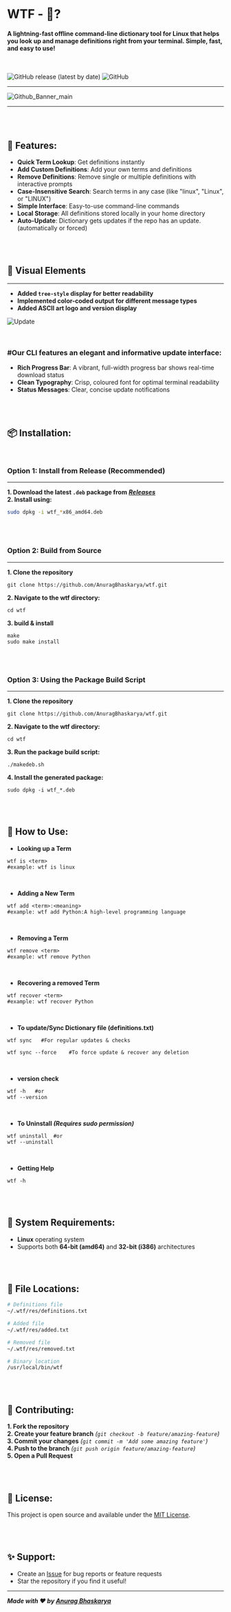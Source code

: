 # WTF - 🤔?

#### **A lightning-fast offline command-line dictionary tool for Linux that helps you look up and manage definitions right from your terminal. Simple, fast, and easy to use!**
<br>

![GitHub release (latest by date)](https://img.shields.io/github/v/release/AnuragBhaskarya/wtf)
![GitHub](https://img.shields.io/github/license/AnuragBhaskarya/wtf)
<hr>

![Github_Banner_main](https://github.com/user-attachments/assets/737110f7-ba28-4364-b717-0c0fedcc2372)

<hr>

<br>
<br>

## 🚀 Features:

- **Quick Term Lookup**: Get definitions instantly
- **Add Custom Definitions**: Add your own terms and definitions
- **Remove Definitions**: Remove single or multiple definitions with interactive prompts
- **Case-Insensitive Search**: Search terms in any case (like "linux", "Linux", or "LINUX")
- **Simple Interface**: Easy-to-use command-line commands
- **Local Storage**: All definitions stored locally in your home directory
- **Auto-Update**: Dictionary gets updates if the repo has an update. (automatically or forced)
<br>
<br>

## 🎨 Visual Elements

---
- **Added `tree-style` display for better readability**
- **Implemented color-coded output for different message types**
- **Added ASCII art logo and version display**

![Update](https://github.com/user-attachments/assets/0fb2bda1-0f1d-4a9c-938a-33c2a102a394)


<br>

###  #Our CLI features an elegant and informative update interface:

- **Rich Progress Bar**: A vibrant, full-width progress bar shows real-time download status
- **Clean Typography**: Crisp, coloured font for optimal terminal readability
- **Status Messages**: Clear, concise update notifications
<br>
<br>

## 📦 Installation:
<br>

### Option 1: Install from Release (Recommended)
---

**1. Download the latest `.deb` package from** ***[Releases](https://github.com/AnuragBhaskarya/wtf/releases)***<br>
**2. Install using:**
```bash
sudo dpkg -i wtf_*x86_amd64.deb
```
<br>
<br>


### Option 2: Build from Source
---


**1. Clone the repository**
```
git clone https://github.com/AnuragBhaskarya/wtf.git
```

**2. Navigate to the wtf directory:**
```
cd wtf
```

**3. build & install**
```
make
sudo make install
```
<br>
<br>

### Option 3: Using the Package Build Script
---
**1. Clone the repository**
```
git clone https://github.com/AnuragBhaskarya/wtf.git
```

**2. Navigate to the wtf directory:**
```
cd wtf
```

**3. Run the package build script:**
```
./makedeb.sh
```

**4. Install the generated package:**
```
sudo dpkg -i wtf_*.deb
```
<br>
<br>

## 🎯 How to Use:
- **Looking up a Term**
```
wtf is <term>
#example: wtf is linux
```
<br>

- **Adding a New Term**
```
wtf add <term>:<meaning>
#example: wtf add Python:A high-level programming language
```
<br>

- **Removing a Term**
```
wtf remove <term>
#example: wtf remove Python
```
<br>

- **Recovering a removed Term**
```
wtf recover <term>
#example: wtf recover Python
```
<br>

- **To update/Sync Dictionary file (definitions.txt)**

```
wtf sync   #For regular updates & checks
```
```
wtf sync --force    #To force update & recover any deletion
```
<br>

- **version check**
```
wtf -h   #or
wtf --version
```
<br>

- **To Uninstall ***(Requires sudo permission)*****

```
wtf uninstall  #or
wtf --uninstall
```
<br>

- **Getting Help**
```
wtf -h
```
<br>
<br>



## 🔧 System Requirements:
- **Linux** operating system
- Supports both **64-bit (amd64)** and **32-bit (i386)** architectures
<br>
<br>

## 📁 File Locations:
```bash
# Definitions file
~/.wtf/res/definitions.txt
```

```bash
# Added file
~/.wtf/res/added.txt
```

```bash
# Removed file
~/.wtf/res/removed.txt
```

```bash
# Binary location
/usr/local/bin/wtf
```
<br>
<br>

## 🤝 Contributing:

**1. Fork the repository**<br>
**2. Create your feature branch** *(`git checkout -b feature/amazing-feature`)*<br>
**3. Commit your changes** *(`git commit -m 'Add some amazing feature'`)*<br>
**4. Push to the branch** *(`git push origin feature/amazing-feature`)*<br>
**5. Open a Pull Request**

<br>
<br>

## 📄 License:

This project is open source and available under the [MIT License](LICENSE).

<br>
<br>


## ✨ Support:

- Create an [Issue](https://github.com/AnuragBhaskarya/wtf/issues) for bug reports or feature requests
- Star the repository if you find it useful!

---

***Made with ❤️ by [Anurag Bhaskarya](https://github.com/AnuragBhaskarya)***
